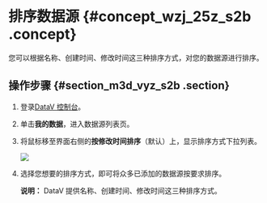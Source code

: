 # 排序数据源 {#concept_wzj_25z_s2b .concept}

您可以根据名称、创建时间、修改时间这三种排序方式，对您的数据源进行排序。

## 操作步骤 {#section_m3d_vyz_s2b .section}

1.  登录[DataV 控制台](https://datav.aliyun.com/)。
2.  单击**我的数据**，进入数据源列表页。
3.  将鼠标移至界面右侧的**按修改时间排序**（默认）上，显示排序方式下拉列表。

    ![](http://static-aliyun-doc.oss-cn-hangzhou.aliyuncs.com/assets/img/17350/15343029099204_zh-CN.png)

4.  选择您想要的排序方式，即可将众多已添加的数据源按要求排序。

    **说明：** DataV 提供名称、创建时间、修改时间这三种排序方式。


